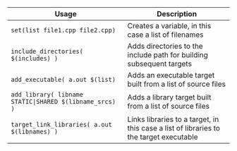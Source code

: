 | Usage  | Description |
| ------------- | ------------- |
| `set(list file1.cpp file2.cpp)`  | Creates a variable, in this case a list of filenames  |
| `include_directories( $(includes) )` | Adds directories to the include path for building subsequent targets |
| `add_executable( a.out $(list)`  | Adds an executable target built from a list of source files |
| `add_library( libname STATIC\|SHARED $(libname_srcs) ) `  | Adds a library target built from a list of source files |
| `target_link_libraries( a.out $(libnames) ) `  | Links libraries to a target, in this case a list of libraries to the target executable |